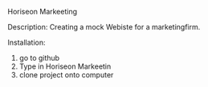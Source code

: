 Horiseon Markeeting

Description:
Creating a mock Webiste for a marketingfirm.

Installation:
1. go to github
2. Type in Horiseon Markeetin
 3. clone project onto computer


